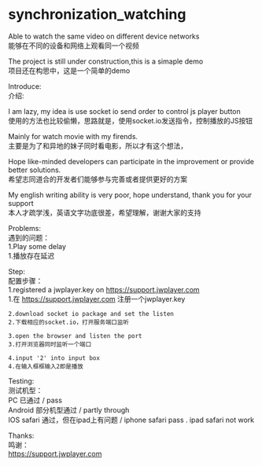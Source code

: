 # synchronization_watching
Able to watch the same video on different device networks  
能够在不同的设备和网络上观看同一个视频  
  
The project is still under construction,this is a simaple demo  
项目还在构思中，这是一个简单的demo  
  
Introduce:  
介绍:  
  
I am lazy, my idea is use socket io send order to control js player button  
使用的方法也比较偷懒，思路就是，使用socket.io发送指令，控制播放的JS按钮  
  
Mainly for watch movie with my firends.  
主要是为了和异地的妹子同时看电影，所以才有这个想法，  
  
Hope like-minded developers can participate in the improvement or provide better solutions.  
希望志同道合的开发者们能够参与完善或者提供更好的方案  
  
My english writing ability is very poor, hope understand, thank you for your support  
本人才疏学浅，英语文字功底很差，希望理解，谢谢大家的支持  
  
Problems:  
遇到的问题：  
	1.Play some delay  
	1.播放存在延迟  
  
Step:  
配置步骤：  
	1.registered a jwplayer.key on https://support.jwplayer.com  
	1.在 https://support.jwplayer.com 注册一个jwplayer.key  
	  
	2.download socket io package and set the listen  
	2.下载相应的socket.io，打开服务端口监听  
	  
	3.open the browser and listen the port  
	3.打开浏览器同时监听一个端口  
	  
	4.input '2' into input box  
	4.在输入框框输入2即是播放  
  
Testing:  
测试机型：  
	PC 			已通过	/ pass  
	Android 	部分机型通过	/ partly through  
	IOS			safari 通过，但在ipad上有问题  / iphone safari pass . ipad safari not work  
  
Thanks:  
鸣谢：  
	https://support.jwplayer.com  